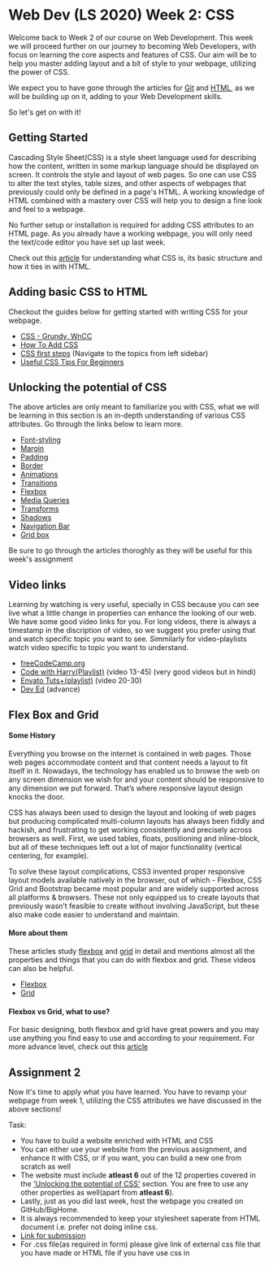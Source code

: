 # Web Dev (LS 2020) Week 2: CSS

Welcome back to Week 2 of our course on Web Development.
This week we will proceed further on our journey to becoming Web Developers, with focus on learning the core aspects and features of CSS. Our aim will be to help you master adding layout and a bit of style to your webpage, utilizing the power of CSS.

We expect you to have gone through the articles for [Git](https://github.com/wncc/learners-space/blob/master/Web%20Development/Week%201/Git.md) and [HTML](https://github.com/wncc/learners-space/blob/master/Web%20Development/Week%201/HTML.md), as we will be building up on it, adding to your Web Development skills.

So let's get on with it!


## Getting Started

Cascading Style Sheet(CSS) is a style sheet language used for describing how the content, written in some markup language should be displayed on screen. It controls the style and layout of web pages. So one can use CSS to alter the text styles, table sizes, and other aspects of webpages that previously could only be defined in a page's HTML. A working knowledge of HTML combined with a mastery over CSS will help you to design a fine look and feel to a webpage.

No further setup or installation is required for adding CSS attributes to an HTML page. As you already have a working webpage, you will only need the text/code editor you have set up last week.

Check out this [article](https://developer.mozilla.org/en-US/docs/Learn/CSS/First_steps/What_is_CSS) for understanding what CSS is, its basic structure and how it ties in with HTML.


## Adding basic CSS to HTML

Checkout the guides below for getting started with writing CSS for your webpage.

 - [CSS - Grundy, WnCC](https://www.wncc-iitb.org/wiki/index.php/CSS)
 - [How To Add CSS](https://www.w3schools.com/css/css_howto.asp)
 - [CSS first steps](https://developer.mozilla.org/en-US/docs/Learn/CSS/First_steps) (Navigate to the topics from left sidebar)
 - [Useful CSS Tips For Beginners](https://www.hongkiat.com/blog/20-useful-css-tips-for-beginners/)
 
 
## Unlocking the potential of CSS

The above articles are only meant to familiarize you with CSS, what we will be learning in this section is an in-depth understanding of various CSS attributes. Go through the links below to learn more.

 - [Font-styling](https://developer.mozilla.org/en-US/docs/Learn/CSS/Styling_text)
 - [Margin](https://www.w3schools.com/css/css_margin.asp)
 - [Padding](https://www.w3schools.com/css/css_padding.asp)
 - [Border](https://www.w3schools.com/css/css_border.asp)
 - [Animations](https://www.w3schools.com/css/css3_animations.asp)
 - [Transitions](https://www.w3schools.com/css/css3_transitions.asp)
 - [Flexbox](https://www.w3schools.com/css/css3_flexbox.asp)
 - [Media Queries](https://www.w3schools.com/css/css_rwd_mediaqueries.asp)
 - [Transforms](https://www.w3schools.com/css/css3_3dtransforms.asp)
 - [Shadows](https://www.w3schools.com/css/css3_shadows.asp)
 - [Navigation Bar](https://www.w3schools.com/css/css_navbar.asp)
 - [Grid box](https://www.w3schools.com/css/css_grid.asp)
 
Be sure to go through the articles thoroghly as they will be useful for this week's assignment

## Video links
Learning by watching is very useful, specially in CSS because you can see live what a little change in properties can enhance the looking of our web. We have some good video links for you. For long videos, there is always a timestamp in the discription of video, so we suggest you prefer using that and watch specific topic you want to see. Simmilarly for video-playlists watch video specific to topic you want to understand.

 - [freeCodeCamp.org](https://www.youtube.com/watch?v=ieTHC78giGQ)
 - [Code with Harry(Playlist)](https://www.youtube.com/playlist?list=PLu0W_9lII9agiCUZYRsvtGTXdxkzPyItg) (video 13-45) (very good videos but in hindi)
 - [Envato Tuts+(playlist)](https://www.youtube.com/watch?v=yTHTo28hwTQ&list=PLgGbWId6zgaWZkPFI4Sc9QXDmmOWa1v5F) (video 20-30)
 - [Dev Ed](https://www.youtube.com/playlist?list=PLDyQo7g0_nsUjf046cCHKJ16U1SoXrElZ) (advance)
 
## Flex Box and Grid

#### Some History
Everything you browse on the internet is contained in web pages. Those web pages accommodate content and that content needs a layout to fit itself in it. Nowadays, the technology has enabled us to browse the web on any screen dimension we wish for and your content should be responsive to any dimension we put forward. That’s where responsive layout design knocks the door.

CSS has always been used to design the layout and looking of web pages but producing complicated multi-column layouts has always been fiddly and hackish, and frustrating to get working consistently and precisely across browsers as well. First, we used tables, floats, positioning and inline-block, but all of these techniques left out a lot of major functionality (vertical centering, for example).

To solve these layout complications, CSS3 invented proper responsive layout models available natively in the browser, out of which - Flexbox, CSS Grid and Bootstrap became most popular and are widely supported across all platforms & browsers. These not only equipped us to create layouts that previously wasn’t feasible to create without involving JavaScript, but these also make code easier to understand and maintain.

#### More about them
These articles study [flexbox](https://css-tricks.com/snippets/css/a-guide-to-flexbox/) and [grid](https://css-tricks.com/snippets/css/complete-guide-grid/) in detail and mentions almost all the properties and things that you can do with flexbox and grid.
These videos can also be helpful.
 - [Flexbox](https://www.youtube.com/watch?v=FTlczfR82mQ&feature=youtu.be)
 - [Grid](https://www.youtube.com/watch?v=EFafSYg-PkI)
 
#### Flexbox vs Grid, what to use?
For basic designing, both flexbox and grid have great powers and you may use anything you find easy to use and according to your requirement.
For more advance level, check out this [article](https://www.webdesignerdepot.com/2018/09/grid-vs-flexbox-which-should-you-choose/)


## Assignment 2

Now it's time to apply what you have learned. You have to revamp your webpage from week 1, utilizing the CSS attributes we have discussed in the above sections!

Task:
 - You have to build a website enriched with HTML and CSS
 - You can either use your website from the previous assignment, and enhance it with CSS, or if you want, you can build a new one from scratch as well
 - The website must include __atleast 6__ out of the 12 properties covered in the ['Unlocking the potential of CSS'](https://github.com/wncc/learners-space/blob/master/Web%20Development/Week%202/CSS.md#unlocking-the-potential-of-css) section. You are free to use any other properties as well(apart from __atleast 6__).
 - Lastly, just as you did last week, host the webpage you created on GitHub/BigHome.
 - It is always recommended to keep your stylesheet saperate from HTML document i.e. prefer not doing inline css.
 - [Link for submission](https://forms.gle/mK5XgQwg2srnDMvx9)
 - For .css file(as required in form) please give link of external css file that you have made or HTML file if you have use css in <style> tags
 
 
## Dive Deep (Optional)

Ready for something more interesting and advanced? The links below will go through some advanced CSS tutorials. Check them out only if you are comfortable with the all the topics from the previous sections and are willing to explore CSS further.

 - [Advanced CSS Concepts (Edx course)](https://www.edx.org/course/advanced-css-concepts)


## Extra Practice Material (Optional)

If you complete the assignment before time or would like to practise on some topics you don't feel confident about, the links below are for you.
 - [CSS Exercises](https://www.w3schools.com/css/exercise.asp) (Use the sidebar for selecting the topic to practise)
 - [Common CSS Interview Questions](https://www.goskills.com/Development/Articles/CSS-interview-questions-answers)


##

Use our [Telegram group](https://t.me/joinchat/SOmrORRVjQmyIpCeUd-OYw) to discuss any doubts regarding this tutorial or any part of the course. We recommend you to put in any doubts on the group, however small, as it will also help others facing similar problems.

We have [JavaScript](https://github.com/wncc/learners-space/blob/master/Web%20Development/Week%203/JavaScript.md) tutorials coming up next week, on [Web Development](https://github.com/wncc/learners-space/tree/master/Web%20Development) in [Learners' Space](https://gymkhana.iitb.ac.in/~ugacademics/learnerspace_2020/index.php) by [WnCC](https://github.com/wncc) and Career Cell.
